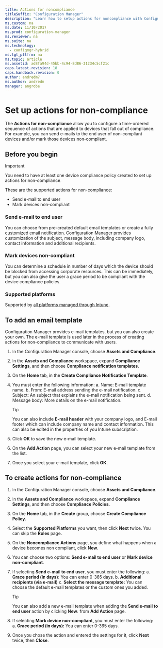 ```yaml
---
title: Actions for noncompliance
titleSuffix: "Configuration Manager"
description: "Learn how to setup actions for noncompliance with Configuration Manager"
ms.custom: na
ms.date: 11/10/2017
ms.prod: configuration-manager
ms.reviewer: na
ms.suite: na
ms.technology:
  - configmgr-hybrid
ms.tgt_pltfrm: na
ms.topic: article
ms.assetid: ad8fa94d-45bb-4c94-8d86-31234c5cf21c
caps.latest.revision: 18
caps.handback.revision: 0
author: andredm7
ms.author: andredm
manager: angrobe
---
```

# Set up actions for non-compliance

The **Actions for non-compliance** allow you to configure a time-ordered sequence of actions that are applied to devices that fall out of compliance. For example, you can send e-mails to the end user of non-compliant devices and/or mark those devices non-compliant.

## Before you begin

> [!IMPORTANT]
> You need to have at least one device compliance policy created to set up actions for non-compliance.

These are the supported actions for non-compliance:

- Send e-mail to end user
- Mark devices non-compliant

### Send e-mail to end user

You can choose from pre-created default email templates or create a fully customized email notification. Configuration Manager provides customization of the subject, message body, including company logo, contact information and additional recipients.

### Mark devices non-compliant

You can determine a schedule in number of days which the device should be blocked from accessing corporate resources. This can be immediately, but you can also give the user a grace period to be compliant with the device compliance policies.

### Supported platforms

Supported by [all platforms managed through Intune](https://docs.microsoft.com/intune/supported-devices-browsers).

## To add an email template

Configuration Manager provides e-mail templates, but you can also create your own. The e-mail  template is used later in the process of creating actions for non-compliance to communicate with users.

1. In the Configuration Manager console, choose **Assets and Compliance**.

2. In the **Assets and Compliance** workspace, expand **Compliance Settings**, and then choose **Compliance notification templates**.

3. On the **Home** tab, in the **Create Compliance Notification Template**.

4. You must enter the following information:
	a. Name: E-mail template name.
	b. From: E-mail address sending the e-mail notification.
	c. Subject: An subject that explains the e-mail notification being sent.
	d. Message body: More details on the e-mail notification.

	> [!TIP] 
	> You can also include **E-mail header** with your company logo, and E-mail footer which can include company name and contact information. This can also be edited in the properties of you Intune subscription.

5. Click **OK** to save the new e-mail template.

6. On the **Add Action** page, you can select your new e-mail template from the list.

7. Once you select your e-mail template, click **OK**.

## To create actions for non-compliance

1. In the Configuration Manager console, choose **Assets and Compliance**.

2. In the **Assets and Compliance** workspace, expand **Compliance Settings**, and then choose **Compliance Policies**.

3. On the **Home** tab, in the **Create** group, choose **Create Compliance Policy**.

4. Select the **Supported Platforms** you want, then click **Next** twice. You can skip the **Rules** page.

5. On the **Noncompliance Actions** page, you define what happens when a device becomes non compliant, click **New**.
6. You can choose two options: **Send e-mail to end user** or **Mark device non-compliant**.

7. If selecting **Send e-mail to end user**, you must enter the following:
	a. **Grace period (in days):** You can enter 0-365 days.
	b. **Additional recipients (via e-mail)**
	c. **Select the message template:** You can choose the default e-mail templates or the custom ones you added.
	
	> [!TIP] 
	> You can also add a new e-mail template when adding the **Send e-mail to end user** action by clicking **New:** from **Add Action** page.

8. If selecting **Mark device non-compliant**, you must enter the following:
	a. **Grace period (in days):** You can enter 0-365 days.

9. Once you chose the action and entered the settings for it, click **Next** twice, then **Close**.


